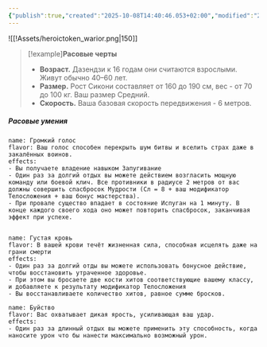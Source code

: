 ```yaml
---
{"publish":true,"created":"2025-10-08T14:40:46.053+02:00","modified":"2025-10-24T15:53:47.328+02:00","published":"2025-10-24T15:53:47.328+02:00","tags":["расы"],"cssclasses":"","socialImage":"!Assets/heroictoken_warior.png","image":"!Assets/heroictoken_warior.png"}
---
```



![[!Assets/heroictoken_warior.png|150]]
> [!example]**Расовые черты**
>- **Возраст.** Дазендзи к 16 годам они считаются взрослыми. Живут обычно 40–60 лет.
>- **Размер.** Рост Сикони составляет от 160 до 190 см, вес - от 70 до 100 кг. Ваш размер Средний. 
>- **Скорость.** Ваша базовая скорость передвижения - 6 метров.

##### Расовые умения
 ```ds-ab
 name: Громкий голос
 flavor: Ваш голос способен перекрыть шум битвы и вселить страх даже в закалённых воинов.
 effects:
 - Вы получаете владение навыком Запугивание
 - Один раз за долгий отдых вы можете действием возгласить мощную команду или боевой клич. Все противники в радиусе 2 метров от вас должны совершить спасбросок Мудрости (Сл = 8 + ваш модификатор Телосложения + ваш бонус мастерства). 
 - При провале существо впадает в состояние Испуган на 1 минуту. В конце каждого своего хода оно может повторить спасбросок, заканчивая эффект при успехе.
   
 ```
 ```ds-ab
 name: Густая кровь
 flavor: В вашей крови течёт жизненная сила, способная исцелять даже на грани смерти
 effects:
 - Один раз за долгий отды вы можете использовать бонусное действие, чтобы восстановить утраченное здоровье.
 - При этом вы бросаете две кости хитов соответствующие вашему классу, и добавляете к результату модификатор Телосложения
 - Вы восстанавливаете количество хитов, равное сумме бросков.
 ```
  ```ds-ab
 name: Буйство
 flavor: Вас охватывает дикая ярость, усиливающая ваш удар.
 effects:
 - Один раз за длинный отдых вы можете применить эту способность, когда наносите урон что бы нанести максимально возможный урон.
```
